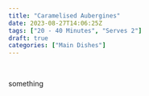 ```yaml
---
title: "Caramelised Aubergines"
date: 2023-08-27T14:06:25Z
tags: ["20 - 40 Minutes", "Serves 2"]
draft: true
categories: ["Main Dishes"]
---
```


&nbsp;

something
